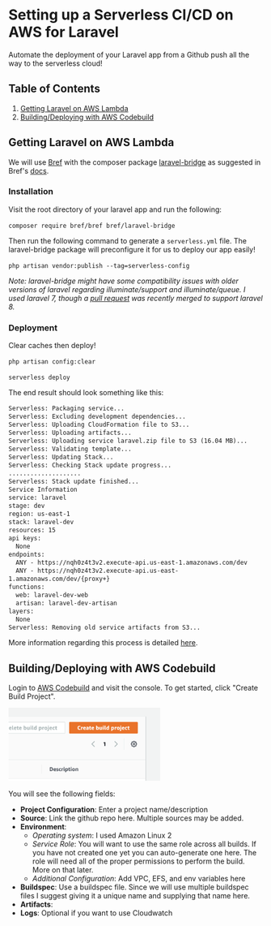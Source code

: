 # Setting up a Serverless CI/CD on AWS for Laravel

Automate the deployment of your Laravel app from a Github push all the way to the serverless cloud!

## Table of Contents

1. [Getting Laravel on AWS Lambda](#part1)
2. [Building/Deploying with AWS Codebuild](#part2)

<div id='part1'/>

## Getting Laravel on AWS Lambda

We will use [Bref](https://bref.sh/) with the composer package [laravel-bridge](https://github.com/brefphp/laravel-bridge) as suggested in Bref's [docs](https://bref.sh/docs/frameworks/laravel.html).

### Installation

Visit the root directory of your laravel app and run the following:

`composer require bref/bref bref/laravel-bridge`

Then run the following command to generate a `serverless.yml` file. The laravel-bridge package will preconfigure it for us to deploy our app easily!

`php artisan vendor:publish --tag=serverless-config`

*Note: laravel-bridge might have some compatibility issues with older versions of laravel regarding illuminate/support and illuminate/queue. I used laravel 7, though a [pull request](https://github.com/brefphp/laravel-bridge/pull/13) was recently merged to support laravel 8.*

### Deployment

Clear caches then deploy!

`php artisan config:clear`

`serverless deploy`

The end result should look something like this:

```
Serverless: Packaging service...
Serverless: Excluding development dependencies...
Serverless: Uploading CloudFormation file to S3...
Serverless: Uploading artifacts...
Serverless: Uploading service laravel.zip file to S3 (16.04 MB)...
Serverless: Validating template...
Serverless: Updating Stack...
Serverless: Checking Stack update progress...
....................
Serverless: Stack update finished...
Service Information
service: laravel
stage: dev
region: us-east-1
stack: laravel-dev
resources: 15
api keys:
  None
endpoints:
  ANY - https://nqh0z4t3v2.execute-api.us-east-1.amazonaws.com/dev
  ANY - https://nqh0z4t3v2.execute-api.us-east-1.amazonaws.com/dev/{proxy+}
functions:
  web: laravel-dev-web
  artisan: laravel-dev-artisan
layers:
  None
Serverless: Removing old service artifacts from S3...
```

More information regarding this process is detailed [here](https://bref.sh/docs/frameworks/laravel.html).

<div id='part2'/>

## Building/Deploying with AWS Codebuild

Login to [AWS Codebuild](https://aws.amazon.com/codebuild/) and visit the console. To get started, click "Create Build Project".

<img src="tims_screenshots/1.png" width="300">

You will see the following fields:

- **Project Configuration**: Enter a project name/description
- **Source**: Link the github repo here. Multiple sources may be added.
- **Environment**:
    - *Operating system*: I used Amazon Linux 2
    - *Service Role*: You will want to use the same role across all builds. If you have not created one yet you can auto-generate one here. The role will need all of the proper permissions to perform the build. More on that later.
    - *Additional Configuration*: Add VPC, EFS, and env variables here
- **Buildspec**: Use a buildspec file. Since we will use multiple buildspec files I suggest giving it a unique name and supplying that name here.
- **Artifacts**: 
- **Logs**: Optional if you want to use Cloudwatch


